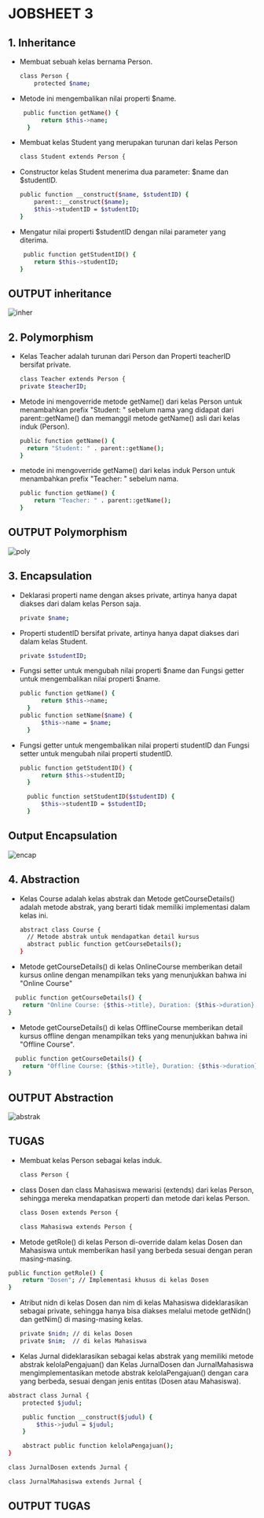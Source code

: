 <h1> JOBSHEET 3</h1>

<h2>1. Inheritance </h2>

- Membuat sebuah kelas bernama Person.

  ```bash
  class Person {
      protected $name;
  ```
- Metode ini mengembalikan nilai properti $name.
  ```bash
   public function getName() {
        return $this->name;
    }
  ```
  
- Membuat kelas Student yang merupakan turunan dari kelas Person
    
    ```bash
    class Student extends Person {
    ```
-  Constructor kelas Student menerima dua parameter: $name dan $studentID.
  
    ```bash
    public function __construct($name, $studentID) {
        parent::__construct($name);
        $this->studentID = $studentID;
    }
    ```
  - Mengatur nilai properti $studentID dengan nilai parameter yang diterima.

    ```bash
     public function getStudentID() {
        return $this->studentID;
    }
    ```
  <h2> OUTPUT inheritance </h2>

  ![inher](https://github.com/user-attachments/assets/56aefc7a-8832-498d-a3ed-bbfa04df5d8b)

  <h2>2. Polymorphism</h2>

  - Kelas Teacher adalah turunan dari Person dan Properti teacherID bersifat private.

    ```bash
    class Teacher extends Person {
    private $teacherID;
    ```
  - Metode ini mengoverride metode getName() dari kelas Person untuk menambahkan prefix "Student: " sebelum nama yang didapat dari parent::getName() dan memanggil metode getName() asli dari kelas induk (Person).
   
    ```bash
    public function getName() {
      return "Student: " . parent::getName();
    }
    ```

  - metode ini mengoverride getName() dari kelas induk Person untuk menambahkan prefix "Teacher: " sebelum nama.
  
    ```bash
    public function getName() {
        return "Teacher: " . parent::getName();
    }
    ```
<h2> OUTPUT Polymorphism</h2>

  ![poly](https://github.com/user-attachments/assets/590c5cce-c75b-4f47-a7fd-bbd9d2dcd849)

    
<h2>3. Encapsulation </h2>

- Deklarasi properti name dengan akses private, artinya hanya dapat diakses dari dalam kelas Person saja.

  ```bash
  private $name;
  ```

- Properti studentID bersifat private, artinya hanya dapat diakses dari dalam kelas Student.

  ```bash
  private $studentID;
  ```
- Fungsi setter untuk mengubah nilai properti $name dan  Fungsi getter untuk mengembalikan nilai properti $name.
  
    ```bash
    public function getName() {
          return $this->name;
      }
    public function setName($name) {
          $this->name = $name;
      }
    ```
- Fungsi getter untuk mengembalikan nilai properti studentID dan Fungsi setter untuk mengubah nilai properti studentID.

    ```bash
    public function getStudentID() {
          return $this->studentID;
      }
  
      public function setStudentID($studentID) {
          $this->studentID = $studentID;
      }
    ```
<h2> Output Encapsulation </h2>

  ![encap](https://github.com/user-attachments/assets/3643c6d4-2f24-496a-be06-e6280332f9fb)

<h2>4. Abstraction</h2>

- Kelas Course adalah kelas abstrak dan Metode getCourseDetails() adalah metode abstrak, yang berarti tidak memiliki implementasi dalam kelas ini.
  
  ```bash
  abstract class Course {
    // Metode abstrak untuk mendapatkan detail kursus
    abstract public function getCourseDetails();
  }
  ```

-  Metode getCourseDetails() di kelas OnlineCourse memberikan detail kursus online dengan menampilkan teks yang menunjukkan bahwa ini "Online Course"
  ```bash
    public function getCourseDetails() {
      return "Online Course: {$this->title}, Duration: {$this->duration}, Platform: {$this->platform}";
  }
  ```

- Metode getCourseDetails() di kelas OfflineCourse memberikan detail kursus offline dengan menampilkan teks yang menunjukkan bahwa ini "Offline Course".
```bash
  public function getCourseDetails() {
    return "Offline Course: {$this->title}, Duration: {$this->duration}, Location: {$this->location}";
}
 ```

<h2> OUTPUT Abstraction </h2>

![abstrak](https://github.com/user-attachments/assets/a3a11c38-e2b2-4263-a786-79e7db7fe3dd)


<h2> TUGAS </h2>

- Membuat kelas Person sebagai kelas induk.

  ```bash
  class Person {
  ```

- class Dosen dan class Mahasiswa mewarisi (extends) dari kelas Person, sehingga mereka mendapatkan properti dan metode dari kelas Person.

  ```bash
  class Dosen extends Person {
  ```

  ```bash
  class Mahasiswa extends Person {
  ```

-  Metode getRole() di kelas Person di-override dalam kelas Dosen dan Mahasiswa untuk memberikan hasil yang berbeda sesuai dengan peran masing-masing.
  
```bash
public function getRole() {
    return "Dosen"; // Implementasi khusus di kelas Dosen
}
```

- Atribut nidn di kelas Dosen dan nim di kelas Mahasiswa dideklarasikan sebagai private, sehingga hanya bisa diakses melalui metode getNidn() dan getNim() di masing-masing kelas.

  ```bash
  private $nidn; // di kelas Dosen
  private $nim;  // di kelas Mahasiswa
  ```
- Kelas Jurnal dideklarasikan sebagai kelas abstrak yang memiliki metode abstrak kelolaPengajuan() dan Kelas JurnalDosen dan JurnalMahasiswa mengimplementasikan metode abstrak kelolaPengajuan() dengan cara yang berbeda, sesuai dengan jenis entitas (Dosen atau Mahasiswa).

```bash
abstract class Jurnal {
    protected $judul;

    public function __construct($judul) {
        $this->judul = $judul;
    }

    abstract public function kelolaPengajuan();
}
```

```bash
class JurnalDosen extends Jurnal {
```

```bash
class JurnalMahasiswa extends Jurnal {
```

<h2> OUTPUT TUGAS </h2>



